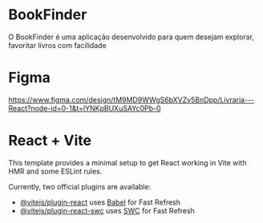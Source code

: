 # BookFinder
O BookFinder é uma aplicação desenvolvido para quem desejam explorar, favoritar livros com facilidade


# Figma
https://www.figma.com/design/tM9MD9WWgS6bXVZv5BnDpp/Livraria---React?node-id=0-1&t=lYNKpBUXuSAYc0Pb-0

# React + Vite

This template provides a minimal setup to get React working in Vite with HMR and some ESLint rules.

Currently, two official plugins are available:

- [@vitejs/plugin-react](https://github.com/vitejs/vite-plugin-react/blob/main/packages/plugin-react/README.md) uses [Babel](https://babeljs.io/) for Fast Refresh
- [@vitejs/plugin-react-swc](https://github.com/vitejs/vite-plugin-react-swc) uses [SWC](https://swc.rs/) for Fast Refresh
